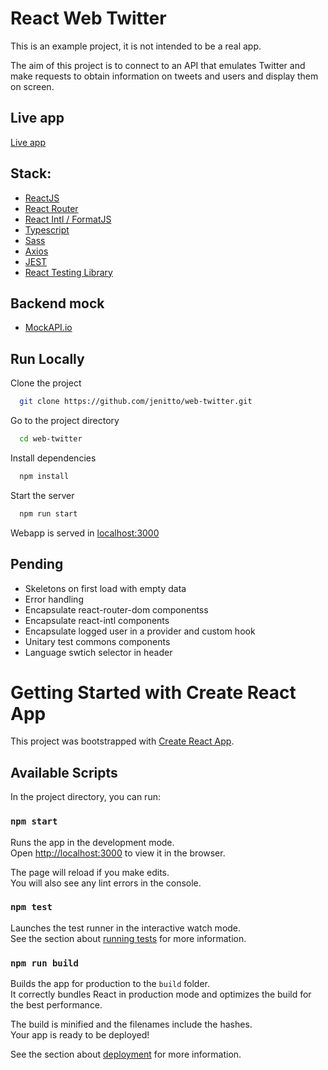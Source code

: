 # React Web Twitter

This is an example project, it is not intended to be a real app.

The aim of this project is to connect to an API that emulates Twitter and make requests to obtain information on tweets and users and display them on screen.

## Live app

[Live app](https://web-fake-twitter.netlify.app/)

## Stack:

- [ReactJS](https://es.reactjs.org/)
- [React Router](https://reactrouter.com/)
- [React Intl / FormatJS](https://formatjs.io/docs/react-intl/)
- [Typescript](https://github.com/microsoft/TypeScript)
- [Sass](https://github.com/sass/sass)
- [Axios](https://github.com/axios/axios)
- [JEST](https://jestjs.io/)
- [React Testing Library](https://testing-library.com/docs/react-testing-library/intro)

## Backend mock

- [MockAPI.io](https://mockapi.io/)

## Run Locally

Clone the project

```bash
  git clone https://github.com/jenitto/web-twitter.git
```

Go to the project directory

```bash
  cd web-twitter
```

Install dependencies

```bash
  npm install
```

Start the server

```bash
  npm run start
```

Webapp is served in [localhost:3000](http://localhost:3000/)

## Pending

- Skeletons on first load with empty data
- Error handling
- Encapsulate react-router-dom componentss
- Encapsulate react-intl components
- Encapsulate logged user in a provider and custom hook
- Unitary test commons components
- Language swtich selector in header

# Getting Started with Create React App

This project was bootstrapped with [Create React App](https://github.com/facebook/create-react-app).

## Available Scripts

In the project directory, you can run:

### `npm start`

Runs the app in the development mode.\
Open [http://localhost:3000](http://localhost:3000) to view it in the browser.

The page will reload if you make edits.\
You will also see any lint errors in the console.

### `npm test`

Launches the test runner in the interactive watch mode.\
See the section about [running tests](https://facebook.github.io/create-react-app/docs/running-tests) for more information.

### `npm run build`

Builds the app for production to the `build` folder.\
It correctly bundles React in production mode and optimizes the build for the best performance.

The build is minified and the filenames include the hashes.\
Your app is ready to be deployed!

See the section about [deployment](https://facebook.github.io/create-react-app/docs/deployment) for more information.
